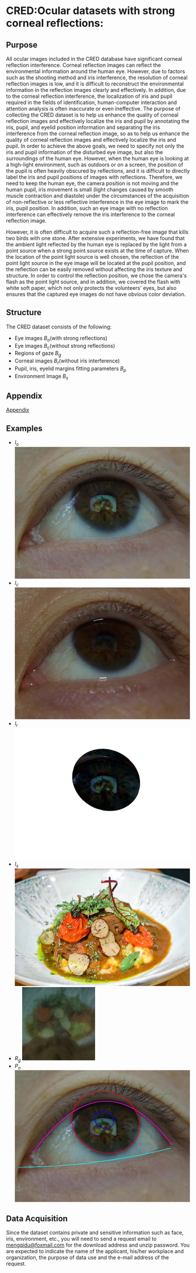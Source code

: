 # CRED:Ocular datasets with strong corneal reflections:
## Purpose
  All ocular images included in the CRED database have significant corneal reflection interference. Corneal reflection images can reflect the environmental information around the human eye. However, due to factors such as the shooting method and iris interference, the resolution of corneal reflection images is low, and it is difficult to reconstruct the environmental information in the reflection images clearly and effectively. In addition, due to the corneal reflection interference, the localization of iris and pupil required in the fields of identification, human-computer interaction and attention analysis is often inaccurate or even ineffective. The purpose of collecting the CRED dataset is to help us enhance the quality of corneal reflection images and effectively localize the iris and pupil by annotating the iris, pupil, and eyelid position information and separating the iris interference from the corneal reflection image, so as to help us enhance the quality of corneal reflection images and effectively localize the iris and pupil.
In order to achieve the above goals, we need to specify not only the iris and pupil information of the disturbed eye image, but also the surroundings of the human eye. However, when the human eye is looking at a high-light environment, such as outdoors or on a screen, the position of the pupil is often heavily obscured by reflections, and it is difficult to directly label the iris and pupil positions of images with reflections. Therefore, we need to keep the human eye, the camera position is not moving and the human pupil, iris movement is small (light changes caused by smooth muscle contraction and diastole) under the circumstances of the acquisition of non-reflective or less reflective interference in the eye image to mark the iris, pupil position. In addition, such an eye image with no reflection interference can effectively remove the iris interference to the corneal reflection image.

  However, it is often difficult to acquire such a reflection-free image that kills two birds with one stone. After extensive experiments, we have found that the ambient light reflected by the human eye is replaced by the light from a point source when a strong point source exists at the time of capture. When the location of the point light source is well chosen, the reflection of the point light source in the eye image will be located at the pupil position, and the reflection can be easily removed without affecting the iris texture and structure. In order to control the reflection position, we chose the camera's flash as the point light source, and in addition, we covered the flash with white soft paper, which not only protects the volunteers' eyes, but also ensures that the captured eye images do not have obvious color deviation.
## Structure
The CRED dataset consists of the following:
- Eye images $B_o$(with strong reflections)
- Eye images $B_c$(without strong reflections)
- Regions of gaze $B_g$
- Corneal images $B_r$(without iris interference)
- Pupil, iris, eyelid margins fitting parameters $B_p$
- Environment Image $B_s$
## Appendix
[Appendix](https://github.com/5488287/CRED/blob/main/appendix.pdf)
## Examples
- $I_o$
![Io](https://github.com/5488287/CRED/blob/main/img/du/io.jpg)
- $I_c$
![Ic](https://github.com/5488287/CRED/blob/main/img/du/ic.JPG)
- $I_r$
![ Ir ](https://github.com/5488287/CRED/blob/main/img/du/ir.jpg)
- $I_s$
![ Is ](https://github.com/5488287/CRED/blob/main/img/du/is.jpg)
- $R_g$
![ Rg ](https://github.com/5488287/CRED/blob/main/img/du/rg.png)
- $P_o$
![ Po ](https://github.com/5488287/CRED/blob/main/img/du/po.jpg)

## Data Acquisition 
Since the dataset contains private and sensitive information such as face, iris, environment, etc., you will need to send a request email to mengqidu@foxmail.com for the download address and unzip password. You are expected to indicate the name of the applicant, his/her workplace and organization, the purpose of data use and the e-mail address of the request.
